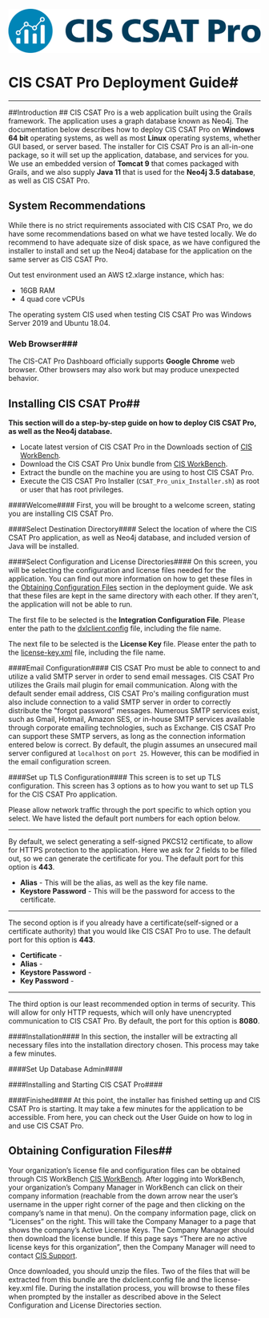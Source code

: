 ![](img/CIS_CSAT_Pro_RGB.png)


# CIS CSAT Pro Deployment Guide#
----------
##Introduction ##
CIS CSAT Pro is a web application built using the Grails framework. The application uses a graph database known as Neo4j. The documentation below describes how to deploy CIS CSAT Pro on **Windows 64 bit** operating systems, as well as most **Linux** operating systems, whether GUI based, or server based. The  installer for CIS CSAT Pro is an all-in-one package, so it will set up the application, database, and services for you. We use an embedded version of <b>Tomcat 9</b> that comes packaged with Grails, and we also supply <b>Java 11</b> that is used for the <b>Neo4j 3.5 database</b>, as well as CIS CSAT Pro.

## System Recommendations ##
While there is no strict requirements associated with CIS CSAT Pro, we do have some recommendations based on what we have tested locally. We do recommend to have adequate size of disk space, as we have configured the installer to install and set up the Neo4j database for the application on the same server as CIS CSAT Pro.

Out test environment used an AWS t2.xlarge instance, which has:

 - 16GB RAM
 - 4 quad core vCPUs

The operating system CIS used when testing CIS CSAT Pro was Windows Server 2019 and Ubuntu 18.04.

### Web Browser###
The CIS-CAT Pro Dashboard officially supports **Google Chrome** web browser. Other browsers may also work but may produce unexpected behavior.

<a name=""></a>
## Installing CIS CSAT Pro##
<b>This section will do a step-by-step guide on how to deploy CIS CSAT Pro, as well as the Neo4j database.</b>


 - Locate latest version of CIS CSAT Pro in the Downloads section of [CIS WorkBench](https://workbench.cisecurity.org/).
 - Download the CIS CSAT Pro Unix bundle from [CIS WorkBench](https://workbench.cisecurity.org/).
 - Extract the bundle on the machine you are using to host CIS CSAT Pro.
 - Execute the CIS CSAT Pro Installer (`CSAT_Pro_unix_Installer.sh`) as root or user that has root privileges.

####Welcome####
First, you will be brought to a welcome screen, stating you are installing CIS CSAT Pro.

####Select Destination Directory####
Select the location of where the CIS CSAT Pro application, as well as Neo4j database, and included version of Java will be installed.

####Select Configuration and License Directories####
On this screen, you will be selecting the configuration and license files needed for the application. You can find out more information on how to get these files in the [Obtaining Configuration Files](#obtainingConfigFiles) section in the deployment guide. We ask that these files are kept in the same directory with each other. If they aren't, the application will not be able to run.

The first file to be selected is the <b>Integration Configuration File</b>. Please enter the path to the <u>dxlclient.config</u> file, including the file name.


The next file to be selected is the <b>License Key</b> file. Please enter the path to the <u>license-key.xml</u> file, including the file name.

####Email Configuration####
CIS CSAT Pro must be able to connect to and utilize a valid SMTP server in order to send email messages. CIS CSAT Pro utilizes the Grails mail plugin for email communication.
Along with the default sender email address, CIS CSAT Pro's mailing configuration must also include connection to a valid SMTP server in order to correctly distribute the "forgot password" messages. Numerous SMTP services exist, such as Gmail, Hotmail, Amazon SES, or in-house SMTP services available through corporate emailing technologies, such as Exchange. CIS CSAT Pro can support these SMTP servers, as long as the connection information entered below is correct. By default, the plugin assumes an unsecured mail server configured at `localhost` on `port 25`. However, this can be modified in the email configuration screen.

####Set up TLS Configuration####
This screen is to set up TLS configuration. This screen has 3 options as to how you want to set up TLS for the CIS CSAT Pro application. 

Please allow network traffic through the port specific to which option you select. We have listed the default port numbers for each option below.

----------


By default, we select generating a self-signed PKCS12 certificate, to allow for HTTPS protection to the application. Here we ask for 2 fields to be filled out, so we can generate the certificate for you. The default port for this option is **443**.

 - <b>Alias</b> - This will be the alias, as well as the key file name.
 - <b>Keystore Password</b> - This will be the password for access to the certificate.


----------


The second option is if you already have a certificate(self-signed or a certificate authority) that you would like CIS CSAT Pro to use. The default port for this option is **443**.

 - **Certificate** - 
 - **Alias** - 
 - **Keystore Password** - 
 - **Key Password** - 


----------


The third option is our least recommended option in terms of security. This will allow for only HTTP requests, which will only have unencrypted communication to CIS CSAT Pro. By default, the port for this option is **8080**.

####Installation####
In this section, the installer will be extracting all necessary files into the installation directory chosen. This process may take a few minutes.

####Set Up Database Admin####

####Installing and Starting CIS CSAT Pro####

####Finished####
At this point, the installer has finished setting up and CIS CSAT Pro is starting. It may take a few minutes for the application to be accessible. From here, you can check out the User Guide on how to log in and use CIS CSAT Pro.

<a name="obtainingConfigFiles"></a>
## Obtaining Configuration Files##
Your organization’s license file and configuration files can be obtained through CIS WorkBench [CIS WorkBench](https://workbench.cisecurity.org/).  After logging into WorkBench, your organization’s Company Manager in WorkBench can click on their company information (reachable from the down arrow near the user’s username in the upper right corner of the page and then clicking on the company’s name in that menu).  On the company information page, click on “Licenses” on the right.  This will take the Company Manager to a page that shows the company’s Active License Keys.  The Company Manager should then download the license bundle.  If this page says “There are no active license keys for this organization”, then the Company Manager will need to contact [CIS Support](https://www.cisecurity.org/support/). 

Once downloaded, you should unzip the files.  Two of the files that will be extracted from this bundle are the dxlclient.config file and the license-key.xml file.  During the installation process, you will browse to these files when prompted by the installer as described above in the Select Configuration and License Directories section.
